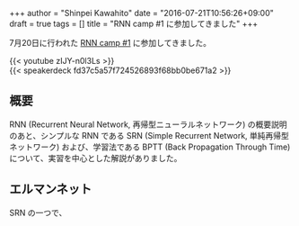 +++
author = "Shinpei Kawahito"
date = "2016-07-21T10:56:26+09:00"
draft = true
tags = []
title = "RNN camp #1 に参加してきました"
+++

7月20日に行われた [RNN camp #1](http://connpass.com/event/35055/) に参加してきました。

{{< youtube zIJY-n0l3Ls >}}
<br />
{{< speakerdeck fd37c5a57f724526893f68bb0be671a2 >}}

## 概要
RNN (Recurrent Neural Network, 再帰型ニューラルネットワーク) の概要説明のあと、シンプルな RNN である
SRN (Simple Recurrent Network, 単純再帰型ネットワーク) および、学習法である BPTT (Back Propagation Through Time) について、実習を中心とした解説がありました。

## エルマンネット
SRN の一つで、
